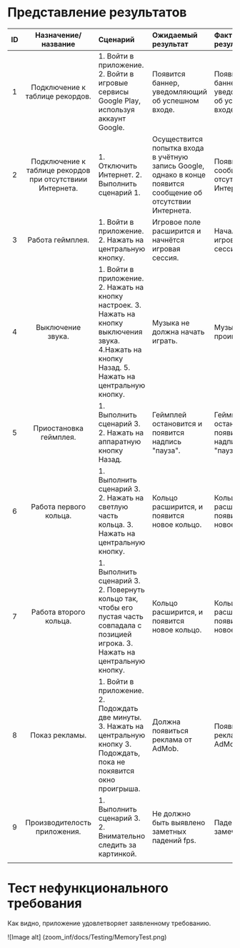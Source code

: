 # Представление результатов

|  ID | Назначение/название | Сценарий | Ожидаемый результат | Фактический результат | Оценка |
|:---:| :---: | :--- | :--- | :--- | :--- |
|  1  | Подключение к таблице рекордов. | 1. Войти в приложение. 2. Войти в игровые сервисы Google Play, используя аккаунт Google. | Появится баннер, уведомляющий об успешном входе. | Появился баннер, уведомляющий об успешном входе. | Тест пройден. |
|  2  | Подключение к таблице рекордов при отсутствиии Интернета. | 1. Отключить Интернет. 2. Выполнить сценарий 1. | Осуществится попытка входа в учётную запись Google, однако в конце появится сообщение об отсутствии Интернета. | Появилось сообщение об отсутствии Интернета. | Тест пройден. |
|  3  | Работа геймплея. | 1. Войти в приложение. 2. Нажать на центральную кнопку. | Игровое поле расширится и начнётся игровая сессия. | Началась игровая сессия. | Тест пройден. |
|  4  | Выключение звука. | 1. Войти в приложение. 2. Нажать на кнопку настроек. 3. Нажать на кнопку выключения звука. 4.Нажать на кнопку Назад. 5. Нажать на центральную кнопку. | Музыка не должна начать играть. | Музыка не проигрывается. | Тест пройден. |
|  5  | Приостановка геймплея. | 1. Выполнить сценарий 3. 2. Нажать на аппаратную кнопку Назад. | Геймплей остановится и появится надпись "пауза". | Геймплей остановился и появилась надпись "пауза" | Тест пройден. |
|  6  | Работа первого кольца. | 1. Выполнить сценарий 3. 2. Нажать на светлую часть кольца. 3. Нажать на центральную кнопку. | Кольцо расширится, и появится новое кольцо. | Кольцо расширилось, появилось новое кольцо. | Тест пройден. |
|  7  | Работа второго кольца. | 1. Выполнить сценарий 3. 2. Повернуть кольцо так, чтобы его пустая часть совпадала с позицией игрока. 3. Нажать на центральную кнопку. | Кольцо расширится, и появится новое кольцо. | Кольцо расширилось, появилось новое кольцо. | Тест пройден. |
|  8  | Показ рекламы. | 1. Войти в приложение. 2. Подождать две минуты. 3. Нажать на центральную кнопку 3. Подождать, пока не покявится окно проигрыша. | Должна появиться реклама от AdMob. | Появилась реклама от AdMob. | Тест пройден. |
|  9  | Производителость приложения. | 1. Выполнить сценарий 3. 2. Внимательно следить за картинкой. | Не должно быть выявлено заметных падений fps. | Падений fps не замечено. | Тест пройден. |
|  |  |  |  |  |  |

# Тест нефункционального требования

Как видно, приложение удовлетворяет заявленному требованию.

![Image alt] (zoom_inf/docs/Testing/MemoryTest.png)
